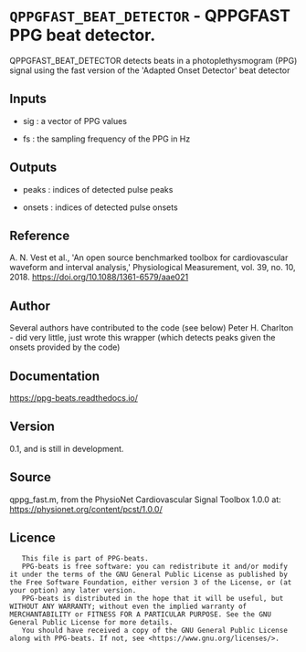 # `QPPGFAST_BEAT_DETECTOR` - QPPGFAST PPG beat detector.
QPPGFAST_BEAT_DETECTOR detects beats in a photoplethysmogram (PPG) signal
using the fast version of the 'Adapted Onset Detector' beat detector

##  Inputs
+   sig : a vector of PPG values
    
+   fs  : the sampling frequency of the PPG in Hz
    
##  Outputs
+   peaks : indices of detected pulse peaks
    
+   onsets : indices of detected pulse onsets
    
##  Reference
A. N. Vest et al., 'An open source benchmarked toolbox for cardiovascular waveform and interval analysis,' Physiological Measurement, vol. 39, no. 10, 2018. <https://doi.org/10.1088/1361-6579/aae021>

##  Author
Several authors have contributed to the code (see below)
Peter H. Charlton - did very little, just wrote this wrapper (which detects peaks given the onsets provided by the code)

##  Documentation
<https://ppg-beats.readthedocs.io/>

##  Version
0.1, and is still in development.

##  Source
qppg_fast.m, from the PhysioNet Cardiovascular Signal Toolbox 1.0.0 at: <https://physionet.org/content/pcst/1.0.0/>

##  Licence
       This file is part of PPG-beats.
       PPG-beats is free software: you can redistribute it and/or modify it under the terms of the GNU General Public License as published by the Free Software Foundation, either version 3 of the License, or (at your option) any later version.
       PPG-beats is distributed in the hope that it will be useful, but WITHOUT ANY WARRANTY; without even the implied warranty of MERCHANTABILITY or FITNESS FOR A PARTICULAR PURPOSE. See the GNU General Public License for more details.
       You should have received a copy of the GNU General Public License along with PPG-beats. If not, see <https://www.gnu.org/licenses/>.
